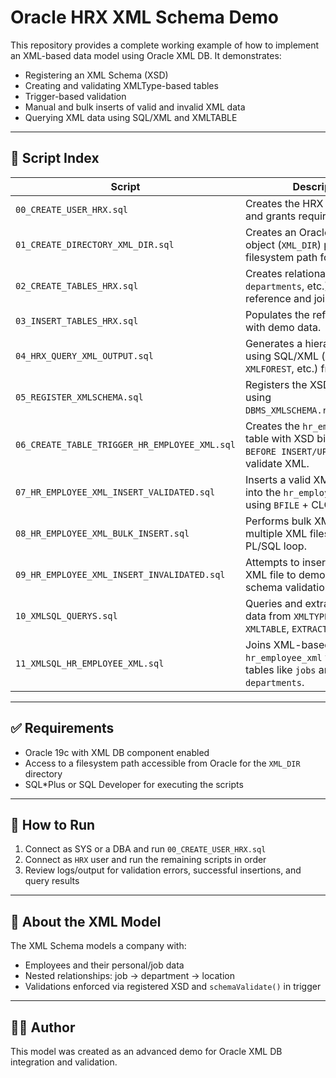# Oracle HRX XML Schema Demo

This repository provides a complete working example of how to implement an XML-based data model using Oracle XML DB. It demonstrates:

- Registering an XML Schema (XSD)
- Creating and validating XMLType-based tables
- Trigger-based validation
- Manual and bulk inserts of valid and invalid XML data
- Querying XML data using SQL/XML and XMLTABLE

---

## 📁 Script Index

| Script | Description |
|--------|-------------|
| `00_CREATE_USER_HRX.sql` | Creates the HRX user/schema and grants required privileges. |
| `01_CREATE_DIRECTORY_XML_DIR.sql` | Creates an Oracle directory object (`XML_DIR`) pointing to a filesystem path for XML files. |
| `02_CREATE_TABLES_HRX.sql` | Creates relational tables (`jobs`, `departments`, etc.) used for reference and joins. |
| `03_INSERT_TABLES_HRX.sql` | Populates the reference tables with demo data. |
| `04_HRX_QUERY_XML_OUTPUT.sql` | Generates a hierarchical XML using SQL/XML (`XMLELEMENT`, `XMLFOREST`, etc.) from HR data. |
| `05_REGISTER_XMLSCHEMA.sql` | Registers the XSD file in Oracle using `DBMS_XMLSCHEMA.registerSchema`. |
| `06_CREATE_TABLE_TRIGGER_HR_EMPLOYEE_XML.sql` | Creates the `hr_employee_xml` table with XSD binding and a `BEFORE INSERT/UPDATE` trigger to validate XML. |
| `07_HR_EMPLOYEE_XML_INSERT_VALIDATED.sql` | Inserts a valid XML document into the `hr_employee_xml` table using `BFILE` + CLOB conversion. |
| `08_HR_EMPLOYEE_XML_BULK_INSERT.sql` | Performs bulk XML inserts from multiple XML files using a PL/SQL loop. |
| `09_HR_EMPLOYEE_XML_INSERT_INVALIDATED.sql` | Attempts to insert an invalid XML file to demonstrate schema validation failure. |
| `10_XMLSQL_QUERYS.sql` | Queries and extracts structured data from `XMLTYPE` using `XMLTABLE`, `EXTRACTVALUE`, etc. |
| `11_XMLSQL_HR_EMPLOYEE_XML.sql` | Joins XML-based data from `hr_employee_xml` with relational tables like `jobs` and `departments`. |

---

## ✅ Requirements

- Oracle 19c with XML DB component enabled
- Access to a filesystem path accessible from Oracle for the `XML_DIR` directory
- SQL*Plus or SQL Developer for executing the scripts

---

## 🚀 How to Run

1. Connect as SYS or a DBA and run `00_CREATE_USER_HRX.sql`
2. Connect as `HRX` user and run the remaining scripts in order
3. Review logs/output for validation errors, successful insertions, and query results

---

## 📄 About the XML Model

The XML Schema models a company with:

- Employees and their personal/job data
- Nested relationships: job → department → location
- Validations enforced via registered XSD and `schemaValidate()` in trigger

---

## 🧑‍💻 Author

This model was created as an advanced demo for Oracle XML DB integration and validation.
